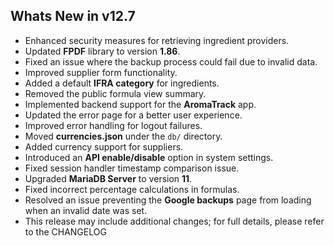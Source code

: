 Whats New in v12.7
--------------------------
- Enhanced security measures for retrieving ingredient providers.  
- Updated **FPDF** library to version **1.86**.  
- Fixed an issue where the backup process could fail due to invalid data.  
- Improved supplier form functionality.  
- Added a default **IFRA category** for ingredients.  
- Removed the public formula view summary.  
- Implemented backend support for the **AromaTrack** app.  
- Updated the error page for a better user experience.  
- Improved error handling for logout failures.  
- Moved **currencies.json** under the `db/` directory.  
- Added currency support for suppliers.  
- Introduced an **API enable/disable** option in system settings.  
- Fixed session handler timestamp comparison issue.  
- Upgraded **MariaDB Server** to version **11**.  
- Fixed incorrect percentage calculations in formulas.  
- Resolved an issue preventing the **Google backups** page from loading when an invalid date was set.  
- This release may include additional changes; for full details, please refer to the CHANGELOG